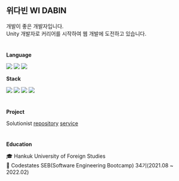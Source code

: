 ## 위다빈 WI DABIN
개발이 좋은 개발자입니다.  
Unity 개발자로 커리어를 시작하여 웹 개발에 도전하고 있습니다.

#  
<b>Language</b>

<img src = "https://img.shields.io/badge/javascript-%23323330.svg?style=for-the-badge&logo=javascript&logoColor=%23F7DF1E"> <img src = "https://img.shields.io/badge/java-%23ED8B00.svg?style=for-the-badge&logo=java&logoColor=white"> <img src = "https://img.shields.io/badge/c%23-%23239120.svg?style=for-the-badge&logo=c-sharp&logoColor=white">

<b>Stack</b>

<img src = "https://img.shields.io/badge/react-%2320232a.svg?style=for-the-badge&logo=react&logoColor=%2361DAFB"> <img src = "https://img.shields.io/badge/node.js-6DA55F?style=for-the-badge&logo=node.js&logoColor=white"> <img src = "https://img.shields.io/badge/express.js-%23404d59.svg?style=for-the-badge&logo=express&logoColor=%2361DAFB"> <img src = "https://img.shields.io/badge/mysql-%2300f.svg?style=for-the-badge&logo=mysql&logoColor=white">

#
<b>Project</b>

Solutionist
[repository](https://github.com/widalida26/solutionist) [service](https://solutionist.site)

#    
<b>Education</b>

🎓 Hankuk University of Foreign Studies  
📖 Codestates SEB(Software Engineering Bootcamp) 34기(2021.08 ~ 2022.02)
#  


